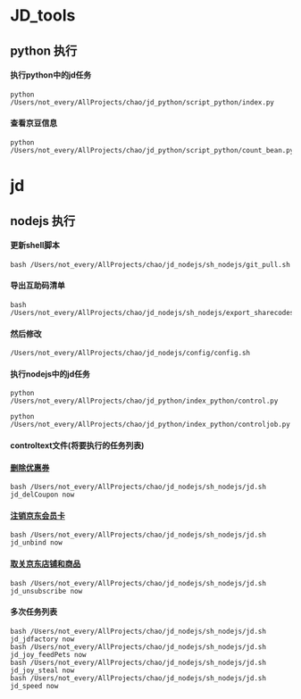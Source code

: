 # JD_tools
## python 执行
#### 执行python中的jd任务
```
python /Users/not_every/AllProjects/chao/jd_python/script_python/index.py  
```
#### 查看京豆信息
```
python /Users/not_every/AllProjects/chao/jd_python/script_python/count_bean.py  
```
# jd
## nodejs 执行

#### 更新shell脚本
```
bash /Users/not_every/AllProjects/chao/jd_nodejs/sh_nodejs/git_pull.sh
```
#### 导出互助码清单
```
bash /Users/not_every/AllProjects/chao/jd_nodejs/sh_nodejs/export_sharecodes.sh
```
#### 然后修改
```
/Users/not_every/AllProjects/chao/jd_nodejs/config/config.sh
```
#### 执行nodejs中的jd任务
```
python /Users/not_every/AllProjects/chao/jd_python/index_python/control.py  
```
```
python /Users/not_every/AllProjects/chao/jd_python/index_python/controljob.py  
```
#### controltext文件(将要执行的任务列表)

#### [删除优惠券](./jd_scripts/scripts/jd_delCoupon.js)
```
bash /Users/not_every/AllProjects/chao/jd_nodejs/sh_nodejs/jd.sh jd_delCoupon now
```
#### [注销京东会员卡](./jd_scripts/scripts/jd_unbind.js)
```
bash /Users/not_every/AllProjects/chao/jd_nodejs/sh_nodejs/jd.sh jd_unbind now
```
#### [取关京东店铺和商品](./jd_scripts/scripts/jd_unsubscribe.js)
```
bash /Users/not_every/AllProjects/chao/jd_nodejs/sh_nodejs/jd.sh jd_unsubscribe now
```
#### 多次任务列表
```
bash /Users/not_every/AllProjects/chao/jd_nodejs/sh_nodejs/jd.sh jd_jdfactory now
bash /Users/not_every/AllProjects/chao/jd_nodejs/sh_nodejs/jd.sh jd_joy_feedPets now
bash /Users/not_every/AllProjects/chao/jd_nodejs/sh_nodejs/jd.sh jd_joy_steal now
bash /Users/not_every/AllProjects/chao/jd_nodejs/sh_nodejs/jd.sh jd_speed now
```

